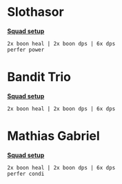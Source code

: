 # Slothasor
<ins>**Squad setup**</ins>
```
2x boon heal | 2x boon dps | 6x dps
perfer power
```
# Bandit Trio
<ins>**Squad setup**</ins>
```
2x boon heal | 2x boon dps | 6x dps
```
# Mathias Gabriel
<ins>**Squad setup**</ins>
```
2x boon heal | 2x boon dps | 6x dps
perfer condi
```
